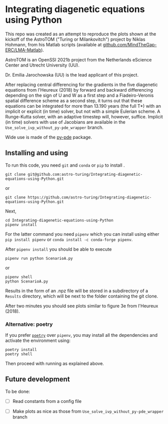 # Integrating diagenetic equations using Python

This repo was created as an attempt to reproduce the plots shown at the kickoff of the AstroTOM ("Turing or Milankovitch") project by Niklas Hohmann, from his Matlab scripts (available at [github.com/MindTheGap-ERC/LMA-Matlab](https://github.com/MindTheGap-ERC/LMA-Matlab)). 

AstroTOM is an OpenSSI 2021b project from the Netherlands eScience Center and Utrecht University (UU).

Dr. Emilia Jarochowska (UU) is the lead applicant of this project.

After replacing central differencing for the gradients in the five diagenetic equations from l'Heureux (2018) by forward and backward differencing depending on the sign of U and W as a first step and a Fiadeiro-Veronis spatial difference scheme as a second step, it turns out that these equations can be integrated for more than 13.190 years (the full T*) with an implicit or explicit (in time) solver, but not with a simple Eulerian scheme. A Runge-Kutta solver, with an adaptive timestep will, however, suffice.
Implicit (in time) solvers with use of Jacobians are available in the `Use_solve_ivp_without_py-pde_wrapper` branch.

Wide use is made of the [py-pde](https://py-pde.readthedocs.io/en/latest/) package.

## Installing and using
To run this code, you need `git` and `conda` or `pip` to install .
```
git clone git@github.com:astro-turing/Integrating-diagenetic-equations-using-Python.git
```
or 
```
git clone https://github.com/astro-turing/Integrating-diagenetic-equations-using-Python.git
```
Next,
```
cd Integrating-diagenetic-equations-using-Python
pipenv install
```

For the latter command you need `pipenv` which you can install
using either
`pip install pipenv`
or
`conda install -c conda-forge pipenv`.

After `pipenv install` you should be able to execute

```
pipenv run python ScenarioA.py
```
or

```
pipenv shell
python ScenarioA.py
```
Results in the form of an .npz file will be stored in a subdirectory of a `Results` directory, which will be next to the folder containing the git clone.

After two minutes you should see plots similar to figure 3e from l'Heureux (2018).

### Alternative: poetry
If you prefer [`poetry`](https://python-poetry.org/) over `pipenv`, you may install all the dependencies and activate the environment using:

```
poetry install
poetry shell
```

Then proceed with running as explained above.

## Future development

To be done:
- [ ] Read constants from a config file
- [ ] Make plots as nice as those from `Use_solve_ivp_without_py-pde_wrapper` branch

